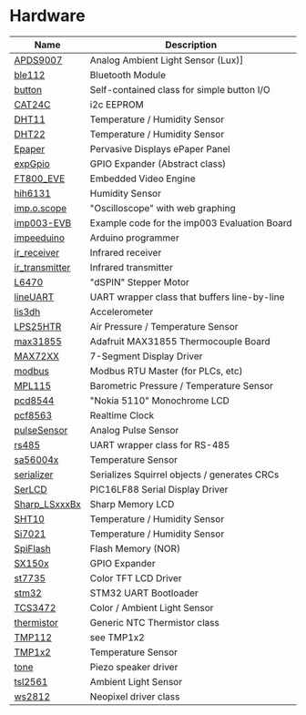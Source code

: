 # Hardware
| Name | Description |
| ---- | ----------- |
| [APDS9007](APDS9007) | Analog Ambient Light Sensor (Lux)]
| [ble112](ble112) | Bluetooth Module
| [button](button) | Self-contained class for simple button I/O
| [CAT24C](eeprom/CAT24C) | i2c EEPROM |
| [DHT11](DHT11) | Temperature / Humidity Sensor |
| [DHT22](DHT22) | Temperature / Humidity Sensor |
| [Epaper](Epaper) | Pervasive Displays ePaper Panel |
| [expGpio](expGpio) | GPIO Expander (Abstract class)
| [FT800_EVE](FT800_EVE) | Embedded Video Engine |
| [hih6131](hih6131) | Humidity Sensor
| [imp.o.scope](imp.o.scope) | "Oscilloscope" with web graphing
| [imp003-EVB](imp003-EVB) | Example code for the imp003 Evaluation Board
| [impeeduino](impeeduino) | Arduino programmer
| [ir_receiver](ir_receiver) | Infrared receiver
| [ir_transmitter](ir_transmitter) | Infrared transmitter
| [L6470](L6470) | "dSPIN" Stepper Motor |
| [lineUART](lineUART) | UART wrapper class that buffers line-by-line
| [lis3dh](lis3dh) | Accelerometer
| [LPS25HTR](LPS25HTR) | Air Pressure / Temperature Sensor |
| [max31855](max31855) | Adafruit MAX31855 Thermocouple Board
| [MAX72XX](MAX72XX) | 7-Segment Display Driver
| [modbus](modbus) | Modbus RTU Master (for PLCs, etc)
| [MPL115](MPL115) | Barometric Pressure / Temperature Sensor
| [pcd8544](pcd8544) | "Nokia 5110" Monochrome LCD
| [pcf8563](pcf8563) | Realtime Clock
| [pulseSensor](pulseSensor) | Analog Pulse Sensor
| [rs485](rs485) | UART wrapper class for RS-485
| [sa56004x](sa56004x) | Temperature Sensor
| [serializer](serializer) | Serializes Squirrel objects / generates CRCs  
| [SerLCD](SerLCD) | PIC16LF88 Serial Display Driver
| [Sharp_LSxxxBx](Sharp_LSxxxBx) | Sharp Memory LCD
| [SHT10](SHT10) | Temperature / Humidity Sensor
| [Si7021](Si7021) | Temperature / Humidity Sensor
| [SpiFlash](SpiFlash) | Flash Memory (NOR)
| [SX150x](SX150x) | GPIO Expander
| [st7735](st7735) | Color TFT LCD Driver
| [stm32](stm32) | STM32 UART Bootloader
| [TCS3472](TCS3472) | Color / Ambient Light Sensor
| [thermistor](thermistor) | Generic NTC Thermistor class
| [TMP112](TMP112) | see TMP1x2
| [TMP1x2](TMP1x2) | Temperature Sensor
| [tone](tone) | Piezo speaker driver
| [tsl2561](tsl2561) | Ambient Light Sensor
| [ws2812](ws2812) | Neopixel driver class
